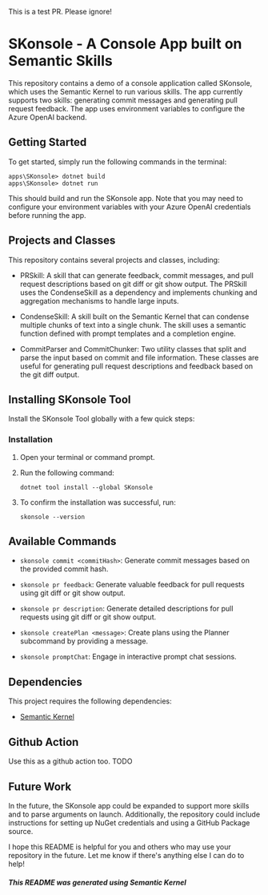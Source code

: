 
This is a test PR. Please ignore!

# SKonsole - A Console App built on Semantic Skills

This repository contains a demo of a console application called SKonsole, which uses the Semantic Kernel to run various skills. The app currently supports two skills: generating commit messages and generating pull request feedback. The app uses environment variables to configure the Azure OpenAI backend.

## Getting Started

To get started, simply run the following commands in the terminal:

```Copy code
apps\SKonsole> dotnet build
apps\SKonsole> dotnet run
```

This should build and run the SKonsole app. Note that you may need to configure your environment variables with your Azure OpenAI credentials before running the app.

## Projects and Classes

This repository contains several projects and classes, including:

- PRSkill: A skill that can generate feedback, commit messages, and pull request descriptions based on git diff or git show output. The PRSkill uses the CondenseSkill as a dependency and implements chunking and aggregation mechanisms to handle large inputs.

- CondenseSkill: A skill built on the Semantic Kernel that can condense multiple chunks of text into a single chunk. The skill uses a semantic function defined with prompt templates and a completion engine.

- CommitParser and CommitChunker: Two utility classes that split and parse the input based on commit and file information. These classes are useful for generating pull request descriptions and feedback based on the git diff output.

## Installing SKonsole Tool

Install the SKonsole Tool globally with a few quick steps:

### Installation

1. Open your terminal or command prompt.
2. Run the following command:

   ```shell
   dotnet tool install --global SKonsole
   ```

3. To confirm the installation was successful, run:

   ```shell
   skonsole --version
   ```

## Available Commands

- `skonsole commit <commitHash>`: Generate commit messages based on the provided commit hash.

- `skonsole pr feedback`: Generate valuable feedback for pull requests using git diff or git show output.

- `skonsole pr description`: Generate detailed descriptions for pull requests using git diff or git show output.

- `skonsole createPlan <message>`: Create plans using the Planner subcommand by providing a message.

- `skonsole promptChat`: Engage in interactive prompt chat sessions.

## Dependencies

This project requires the following dependencies:

- [Semantic Kernel](https://github.com/microsoft/semantic-kernel)

## Github Action

Use this as a github action too. TODO

## Future Work

In the future, the SKonsole app could be expanded to support more skills and to parse arguments on launch. Additionally, the repository could include instructions for setting up NuGet credentials and using a GitHub Package source.

I hope this README is helpful for you and others who may use your repository in the future. Let me know if there's anything else I can do to help!

#### _This README was generated using Semantic Kernel_
